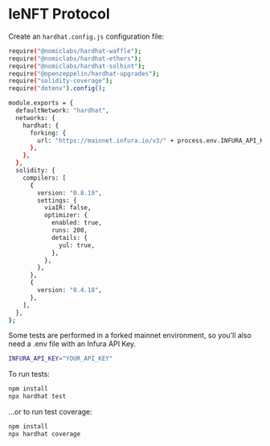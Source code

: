 # leNFT Protocol

Create an `hardhat.config.js` configuration file:

```bash
require("@nomiclabs/hardhat-waffle");
require("@nomiclabs/hardhat-ethers");
require("@nomiclabs/hardhat-solhint");
require("@openzeppelin/hardhat-upgrades");
require("solidity-coverage");
require("dotenv").config();

module.exports = {
  defaultNetwork: "hardhat",
  networks: {
    hardhat: {
      forking: {
        url: "https://mainnet.infura.io/v3/" + process.env.INFURA_API_KEY,
      },
    },
  },
  solidity: {
    compilers: [
      {
        version: "0.8.19",
        settings: {
          viaIR: false,
          optimizer: {
            enabled: true,
            runs: 200,
            details: {
              yul: true,
            },
          },
        },
      },
      {
        version: "0.4.18",
      },
    ],
  },
};

```

Some tests are performed in a forked mainnet environment, so you'll also need a .env file with an Infura API Key.

```bash
INFURA_API_KEY="YOUR_API_KEY"

```

To run tests:

```bash
npm install
npx hardhat test
```

...or to run test coverage:

```bash
npm install
npx hardhat coverage
```

